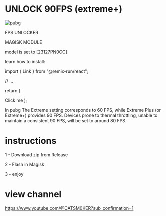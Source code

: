 # UNLOCK 90FPS (extreme+)
![pubg](https://github.com/catsmoker/PUBG-90FPS/assets/119059457/a73e6a37-10b2-4571-860d-86705c16573d)


FPS UNLOCKER 


MAGISK MODULE

model is set to [23127PN0CC]

learn how to install:

import { Link } from "@remix-run/react";

// ...

return (
  <Link to="http://tinyurl.com/pubg90fps">Click me</Link>
);


In pubg The Extreme setting corresponds to 60 FPS, while Extreme Plus (or Extreme+) provides 90 FPS. Devices prone to thermal throttling, unable to maintain a consistent 90 FPS, will be set to around 80 FPS.

# instructions

1 - Download zip from Release

2 - Flash in Magisk

3 - enjoy

# view channel

https://www.youtube.com/@CATSM0KER?sub_confirmation=1
